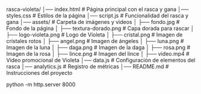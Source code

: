 rasca-violeta/
│── index.html         # Página principal con el rasca y gana
│── styles.css         # Estilos de la página
│── script.js          # Funcionalidad del rasca y gana
│── assets/            # Carpeta de imágenes y videos
│   ├── fondo.jpg      # Fondo de la página
│   ├── textura-dorado.png # Capa dorada para rascar
│   ├── logo-violeta.png   # Logo de Violeta
│   ├── cristal.png   # Imagen de cristales rotos
│   ├── angel.png     # Imagen de ángeles
│   ├── luna.png      # Imagen de la luna
│   ├── daga.png      # Imagen de la daga
│   ├── rosa.png      # Imagen de la rosa
│   ├── lince.png     # Imagen del lince
│   ├── video.mp4     # Video promocional de Violeta
│── data.js           # Configuración de elementos del rasca
│── analytics.js      # Registro de métricas
│── README.md         # Instrucciones del proyecto


python -m http.server 8000